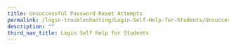 ```yaml
---
title: Unsuccessful Password Reset Attempts
permalink: /login-troubleshooting/Login-Self-Help-for-Students/UnsuccessfulPasswordReset/
description: ""
third_nav_title: Login Self Help for Students
---
```

